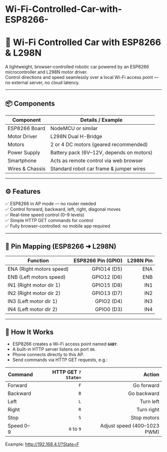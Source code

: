# Wi-Fi-Controlled-Car-with-ESP8266-

# 🚗 Wi-Fi Controlled Car with ESP8266 & L298N

A lightweight, browser-controlled robotic car powered by an ESP8266 microcontroller and L298N motor driver.  
Control directions and speed seamlessly over a local Wi-Fi access point — no external server, no cloud latency.

---

## 📦 Components

| Component        | Details / Example                             |
| ---------------- | ---------------------------------------------- |
| ESP8266 Board    | NodeMCU or similar                            |
| Motor Driver     | L298N Dual H-Bridge                            |
| Motors           | 2 or 4 DC motors (geared recommended)         |
| Power Supply     | Battery pack (6V–12V, depends on motors)      |
| Smartphone       | Acts as remote control via web browser       |
| Wires & Chassis  | Standard robot car frame & jumper wires      |

---

## ⚙ Features

✅ ESP8266 in AP mode — no router needed  
✅ Control forward, backward, left, right, diagonal moves  
✅ Real-time speed control (0–9 levels)  
✅ Simple HTTP GET commands for control  
✅ Fully browser-controlled: no mobile app required

---

## 🧩 Pin Mapping (ESP8266 ➜ L298N)

| Function         | ESP8266 Pin (GPIO) | L298N Pin                |
| ---------------- | -----------------: | -----------------------: |
| ENA (Right motors speed) | GPIO14 (D5) | ENA |
| ENB (Left motors speed)  | GPIO12 (D6) | ENB |
| IN1 (Right motor dir 1)  | GPIO15 (D8) | IN1 |
| IN2 (Right motor dir 2)  | GPIO13 (D7) | IN2 |
| IN3 (Left motor dir 1)   | GPIO2 (D4)  | IN3 |
| IN4 (Left motor dir 2)   | GPIO0 (D3)  | IN4 |

---

## 📡 How It Works

- ESP8266 creates a Wi-Fi access point named **`GABY`**.
- A built-in HTTP server listens on port `80`.
- Phone connects directly to this AP.
- Send commands via HTTP GET requests, e.g.:

| Command        | HTTP GET `?State=` | Action                        |
| -------------- | -----------------: | ----------------------------: |
| Forward        | `F`                | Go forward                    |
| Backward       | `B`                | Go backward                   |
| Left           | `L`                | Turn left                     |
| Right          | `R`                | Turn right                    |
| Stop           | `S`                | Stop motors                   |
| Speed 0–9      | `0` to `9`         | Adjust speed (400–1023 PWM)   |

Example:
http://192.168.4.1/?State=F
